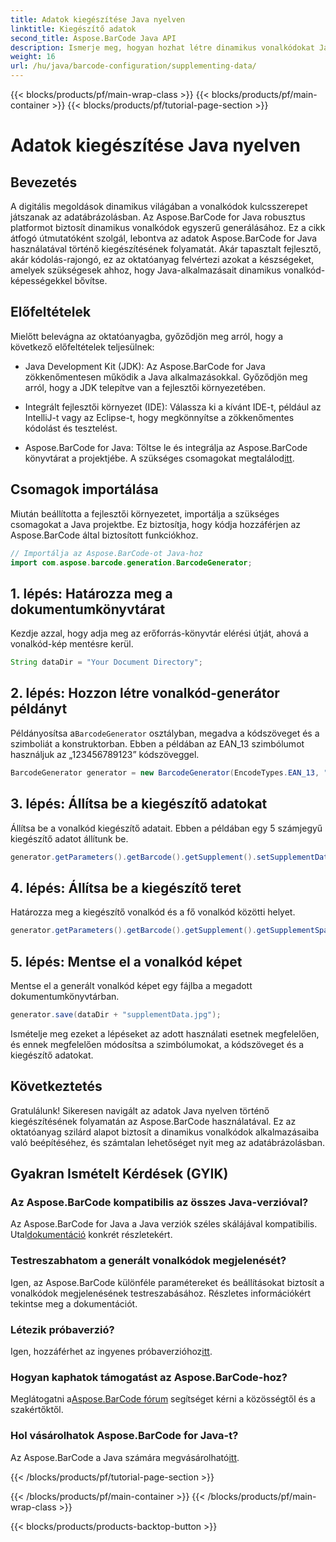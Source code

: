 ```yaml
---
title: Adatok kiegészítése Java nyelven
linktitle: Kiegészítő adatok
second_title: Aspose.BarCode Java API
description: Ismerje meg, hogyan hozhat létre dinamikus vonalkódokat Java nyelven az Aspose.BarCode segítségével. Útmutató lépésről lépésre az adatok EAN_13 szimbólummal való kiegészítéséhez.
weight: 16
url: /hu/java/barcode-configuration/supplementing-data/
---
```


{{< blocks/products/pf/main-wrap-class >}}
{{< blocks/products/pf/main-container >}}
{{< blocks/products/pf/tutorial-page-section >}}

# Adatok kiegészítése Java nyelven


## Bevezetés

A digitális megoldások dinamikus világában a vonalkódok kulcsszerepet játszanak az adatábrázolásban. Az Aspose.BarCode for Java robusztus platformot biztosít dinamikus vonalkódok egyszerű generálásához. Ez a cikk átfogó útmutatóként szolgál, lebontva az adatok Aspose.BarCode for Java használatával történő kiegészítésének folyamatát. Akár tapasztalt fejlesztő, akár kódolás-rajongó, ez az oktatóanyag felvértezi azokat a készségeket, amelyek szükségesek ahhoz, hogy Java-alkalmazásait dinamikus vonalkód-képességekkel bővítse.

## Előfeltételek

Mielőtt belevágna az oktatóanyagba, győződjön meg arról, hogy a következő előfeltételek teljesülnek:

- Java Development Kit (JDK): Az Aspose.BarCode for Java zökkenőmentesen működik a Java alkalmazásokkal. Győződjön meg arról, hogy a JDK telepítve van a fejlesztői környezetében.

- Integrált fejlesztői környezet (IDE): Válassza ki a kívánt IDE-t, például az IntelliJ-t vagy az Eclipse-t, hogy megkönnyítse a zökkenőmentes kódolást és tesztelést.

- Aspose.BarCode for Java: Töltse le és integrálja az Aspose.BarCode könyvtárat a projektjébe. A szükséges csomagokat megtalálod[itt](https://releases.aspose.com/barcode/java/).

## Csomagok importálása

Miután beállította a fejlesztői környezetet, importálja a szükséges csomagokat a Java projektbe. Ez biztosítja, hogy kódja hozzáférjen az Aspose.BarCode által biztosított funkciókhoz.

```java
// Importálja az Aspose.BarCode-ot Java-hoz
import com.aspose.barcode.generation.BarcodeGenerator;
```

## 1. lépés: Határozza meg a dokumentumkönyvtárat

Kezdje azzal, hogy adja meg az erőforrás-könyvtár elérési útját, ahová a vonalkód-kép mentésre kerül.

```java
String dataDir = "Your Document Directory";
```

## 2. lépés: Hozzon létre vonalkód-generátor példányt

 Példányosítsa a`BarcodeGenerator` osztályban, megadva a kódszöveget és a szimboliát a konstruktorban. Ebben a példában az EAN_13 szimbólumot használjuk az „123456789123” kódszöveggel.

```java
BarcodeGenerator generator = new BarcodeGenerator(EncodeTypes.EAN_13, "123456789123");
```

## 3. lépés: Állítsa be a kiegészítő adatokat

Állítsa be a vonalkód kiegészítő adatait. Ebben a példában egy 5 számjegyű kiegészítő adatot állítunk be.

```java
generator.getParameters().getBarcode().getSupplement().setSupplementData("12345");
```

## 4. lépés: Állítsa be a kiegészítő teret

Határozza meg a kiegészítő vonalkód és a fő vonalkód közötti helyet.

```java
generator.getParameters().getBarcode().getSupplement().getSupplementSpace().setPoint(2.0f);
```

## 5. lépés: Mentse el a vonalkód képet

Mentse el a generált vonalkód képet egy fájlba a megadott dokumentumkönyvtárban.

```java
generator.save(dataDir + "supplementData.jpg");
```

Ismételje meg ezeket a lépéseket az adott használati esetnek megfelelően, és ennek megfelelően módosítsa a szimbólumokat, a kódszöveget és a kiegészítő adatokat.

## Következtetés

Gratulálunk! Sikeresen navigált az adatok Java nyelven történő kiegészítésének folyamatán az Aspose.BarCode használatával. Ez az oktatóanyag szilárd alapot biztosít a dinamikus vonalkódok alkalmazásaiba való beépítéséhez, és számtalan lehetőséget nyit meg az adatábrázolásban.

## Gyakran Ismételt Kérdések (GYIK)

### Az Aspose.BarCode kompatibilis az összes Java-verzióval?
 Az Aspose.BarCode for Java a Java verziók széles skálájával kompatibilis. Utal[dokumentáció](https://reference.aspose.com/barcode/java/) konkrét részletekért.

### Testreszabhatom a generált vonalkódok megjelenését?
Igen, az Aspose.BarCode különféle paramétereket és beállításokat biztosít a vonalkódok megjelenésének testreszabásához. Részletes információkért tekintse meg a dokumentációt.

### Létezik próbaverzió?
Igen, hozzáférhet az ingyenes próbaverzióhoz[itt](https://releases.aspose.com/).

### Hogyan kaphatok támogatást az Aspose.BarCode-hoz?
 Meglátogatni a[Aspose.BarCode fórum](https://forum.aspose.com/c/barcode/13) segítséget kérni a közösségtől és a szakértőktől.

### Hol vásárolhatok Aspose.BarCode for Java-t?
 Az Aspose.BarCode a Java számára megvásárolható[itt](https://purchase.aspose.com/buy).




{{< /blocks/products/pf/tutorial-page-section >}}

{{< /blocks/products/pf/main-container >}}
{{< /blocks/products/pf/main-wrap-class >}}

{{< blocks/products/products-backtop-button >}}
